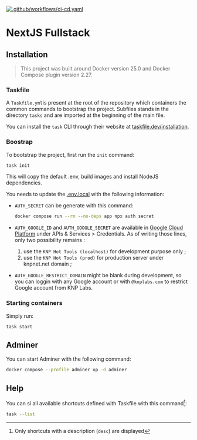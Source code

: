 [![.github/workflows/ci-cd.yaml](https://github.com/clementvtrd/nextjs-prisma/actions/workflows/ci-cd.yaml/badge.svg)](https://github.com/clementvtrd/nextjs-prisma/actions/workflows/ci-cd.yaml)

# NextJS Fullstack

## Installation

> This project was built around Docker version 25.0 and Docker Compose plugin version 2.27.

### Taskfile

A `Taskfile.yml`is present at the root of the repository which containers the common commands to bootstrap the project. Subfiles stands in the directory `tasks` and are imported at the beginning of the main file.

You can install the `task` CLI through their website at [taskfile.dev/installation](https://taskfile.dev/installation/).

### Boostrap

To bootstrap the project, first run the `init` command:

```sh
task init
```

This will copy the default .env, build images and install NodeJS dependencies.

You needs to update the [.env.local](./app/.env.local) with the following information:

- `AUTH_SECRET` can be generate with this command:

    ```sh
    docker compose run --rm --no-deps app npx auth secret
    ```

- `AUTH_GOOGLE_ID` and `AUTH_GOOGLE_SECRET` are available in [Google Cloud Platform](https://console.cloud.google.com) under APIs & Services > Credentials. As of writing those lines, only two possibility remains :

    1. use the `KNP Hot Tools (localhost)` for development purpose only ;
    2. use the `KNP Hot Tools (prod)` for production server under knpnet.net domain ;

- `AUTH_GOOGLE_RESTRICT_DOMAIN` might be blank during development, so you can loggin with any Google account or with `@knplabs.com` to restrict Google account from KNP Labs.

### Starting containers

Simply run:

```sh
task start
```

## Adminer

You can start Adminer with the following command:

```sh
docker compose --profile adminer up -d adminer
```

## Help

You can si all available shortcuts defined with Taskfile with this command[^1]:

```sh
task --list
```

[^1]: Only shortcuts with a description (`desc`) are displayed
